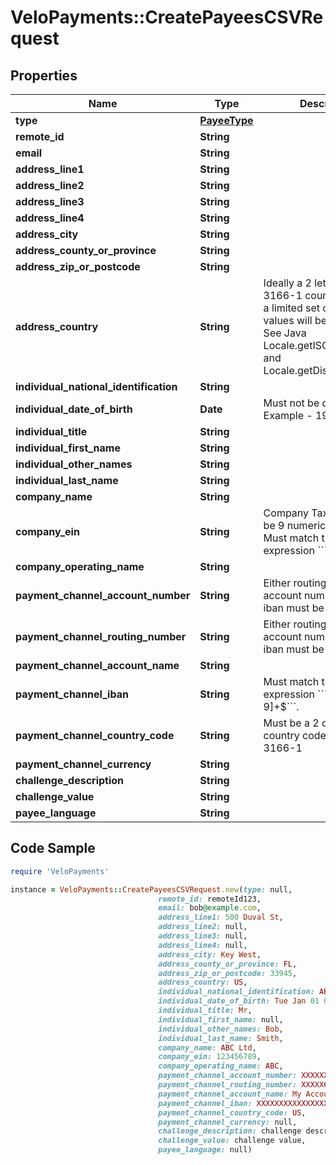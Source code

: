 # VeloPayments::CreatePayeesCSVRequest

## Properties

Name | Type | Description | Notes
------------ | ------------- | ------------- | -------------
**type** | [**PayeeType**](PayeeType.md) |  | 
**remote_id** | **String** |  | 
**email** | **String** |  | 
**address_line1** | **String** |  | 
**address_line2** | **String** |  | [optional] 
**address_line3** | **String** |  | [optional] 
**address_line4** | **String** |  | [optional] 
**address_city** | **String** |  | 
**address_county_or_province** | **String** |  | [optional] 
**address_zip_or_postcode** | **String** |  | 
**address_country** | **String** | Ideally a 2 letter ISO 3166-1 country code.  But a limited set of additional values will be corrected.  See Java Locale.getISOCountries() and Locale.getDisplayCountry() | 
**individual_national_identification** | **String** |  | [optional] 
**individual_date_of_birth** | **Date** | Must not be date in future. Example - 1970-05-20 | [optional] 
**individual_title** | **String** |  | [optional] 
**individual_first_name** | **String** |  | [optional] 
**individual_other_names** | **String** |  | [optional] 
**individual_last_name** | **String** |  | [optional] 
**company_name** | **String** |  | [optional] 
**company_ein** | **String** | Company Tax Id (EIN) must be 9 numeric characters. Must match the regular expression &#x60;&#x60;&#x60;[\\d]{9}&#x60;&#x60;&#x60;. | [optional] 
**company_operating_name** | **String** |  | [optional] 
**payment_channel_account_number** | **String** | Either routing number and account number or only iban must be set | [optional] 
**payment_channel_routing_number** | **String** | Either routing number and account number or only iban must be set | [optional] 
**payment_channel_account_name** | **String** |  | [optional] 
**payment_channel_iban** | **String** | Must match the regular expression &#x60;&#x60;&#x60;^[A-Za-z0-9]+$&#x60;&#x60;&#x60;. | [optional] 
**payment_channel_country_code** | **String** | Must be a 2 character country code - per ISO 3166-1 | [optional] 
**payment_channel_currency** | **String** |  | [optional] 
**challenge_description** | **String** |  | [optional] 
**challenge_value** | **String** |  | [optional] 
**payee_language** | **String** |  | [optional] 

## Code Sample

```ruby
require 'VeloPayments'

instance = VeloPayments::CreatePayeesCSVRequest.new(type: null,
                                 remote_id: remoteId123,
                                 email: bob@example.com,
                                 address_line1: 500 Duval St,
                                 address_line2: null,
                                 address_line3: null,
                                 address_line4: null,
                                 address_city: Key West,
                                 address_county_or_province: FL,
                                 address_zip_or_postcode: 33945,
                                 address_country: US,
                                 individual_national_identification: AB123456C,
                                 individual_date_of_birth: Tue Jan 01 00:00:00 GMT 1985,
                                 individual_title: Mr,
                                 individual_first_name: null,
                                 individual_other_names: Bob,
                                 individual_last_name: Smith,
                                 company_name: ABC Ltd,
                                 company_ein: 123456789,
                                 company_operating_name: ABC,
                                 payment_channel_account_number: XXXXXX5678,
                                 payment_channel_routing_number: XXXXX6789,
                                 payment_channel_account_name: My Account,
                                 payment_channel_iban: XXXXXXXXXXXXXXXXXXXXXXXXXXXXXX1234,
                                 payment_channel_country_code: US,
                                 payment_channel_currency: null,
                                 challenge_description: challenge description,
                                 challenge_value: challenge value,
                                 payee_language: null)
```



